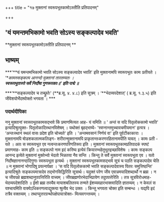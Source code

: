 +++
title = "१७ मुक्तानां स्वरूपभूतकामोऽस्तीति प्रतिपादनम्"

+++


## 'यं यमन्तमभिकामो भवति सोऽस्य सङ्कल्पादेव भवति'

**मुक्तानां स्वरूपभूतकामोऽस्तीति प्रतिपादनम् **

## **भाष्यम्**

***'**यं यमन्तमभिकामो भवति सोऽस्य सङ्कल्पादेव भवति' इति मुक्तानामपि स्वरूपभूतः कामः प्रतीयते ।  
‘**कामस्सङ्कल्प आनन्दो मुक्तानां तारतम्यतः ।  
**स्वरूपभूतास्ते सर्वे निर्दोषा गुणरूपकाः॥' इति पाद्मे ॥***

***‘**सङ्कल्पादेव च तच्छ्रुतेः' (**ब्र.सू. ४. ४.८) इति सूत्रम् । ‘**भेदव्यपदेशात्’ ( ब्र.सू. १.३.५) इति जीवेशयोर्भेदश्वोक्तो भगवता । ***

### **पदार्थदीपिका**

ननु मुक्तानां स्वरूपभूतकामसद्भावे किं प्रमाणमित्यत आह- यं यमिति ॥ ' अन्तं स यदि पितृलोककामो भवति' इत्यादिश्रुत्युक्त- पितृलोकादिस्थानविशेषम् । यथोक्तं बृहद्भाष्ये- 'स्वप्नान्तमुच्चावचमीयमान' इत्यत्र । ‘अन्तःस्थानं स्थलं वासः प्रदेश इति चोच्यते' इति । 'अन्तमवसानं निर्णयं वा' इति पूर्वटीकाकाराः । मुक्तानामपि षोडशकलात्मकलिङ्ग- शरीरान्मुक्तानामपि प्राकृतान्तःकरणरहितानामपीति यावत् । कामः प्रती - यते । अतः स स्वरूपभूत एव नत्वन्तःकरणपरिणतिरूप इति । मुक्तानां स्वरूपभूतकामप्रतिपादकं स्पष्टं प्रमाणमाह- काम इति ॥ सङ्कल्पो नाम इदं करिष्य इत्येवं क्रियारम्भहेतुभूतइच्छाविशेषः । कामः सङ्कल्प आनन्द इत्येते मुक्तानां मुक्तेभ्यो भेदतो भिन्नतया नैव सन्ति । किन्तु ते सर्वे मुक्तानां स्वरूपभूता एव । यतो निर्दोषज्ञानानन्दादिगुणाः स्वरूपभूता इत्यर्थः । मुक्तानां स्वरूपभूतकामसद्भावे सूत्रं च पठति सङ्कल्पादेव चेति ॥ न मुक्तानां भोगादिषु प्रयत्नापेक्षा । ‘स यदि पितृलोककामो भवति सङ्कल्पादेवास्य पितरः समुत्तिष्ठन्ति' इत्यादिश्रुतेः सङ्कल्पमात्रादेव तद्भोगसिद्धिरिति सूत्रार्थः। यदुक्तं परेण जीव एवान्नमयादिशब्दार्थो न ब्रह्म । न च जीवपक्षे ब्रह्मशब्दानुपपत्तिरिति वाच्यम् । जीवब्रह्मणोरभेदाभिप्रायेण तदुपपत्तेरिति । तत्र सूत्रविरोधमाह- भेदव्यपदेशादिति ॥ ईशो ब्रह्म तस्यैव मायाशबलितस्य तन्मते ईशव्यवहारभाक्त्वादिति ज्ञातव्यम् । न केवलं स यश्चायमिति वाक्येऽधिकरणत्वाद्युक्त्या श्रुत्यैव भेद उक्तः । किन्तु भगवता चोक्त इति सम्बन्धः । यद्यपि इदं तत्रैव वक्तव्यम् । तथाप्युत्तरग्रन्थोपक्षेपायात्रोक्त- मित्यवगन्तव्यम् ।

